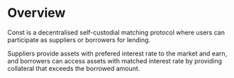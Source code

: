 # Overview

Const is a decentralised self-custodial matching protocol where users can participate as suppliers or borrowers for lending.

Suppliers provide assets with prefered interest rate to the market and earn, and borrowers can access assets with matched interest rate by providing collateral that exceeds the borrowed amount.
